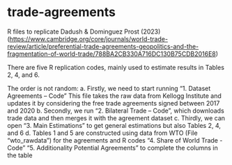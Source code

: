 # trade-agreements
R files to replicate Dadush &amp; Dominguez Prost (2023) (https://www.cambridge.org/core/journals/world-trade-review/article/preferential-trade-agreements-geopolitics-and-the-fragmentation-of-world-trade/788BA2CB330A716DC130B75CDB2016E8)

There are five R replication codes, mainly used to estimate results in Tables 2, 4, and 6.
  
The order is not random: 
a.	Firstly, we need to start running “1. Dataset Agreements – Code”
    This file takes the raw data from Kellogg Institute and updates it by considering the free trade agreements signed between 2017 and 2020
b.	Secondly, we run “2. Bilateral Trade – Code”, which downloads trade data and then merges it with the agreement dataset
c.	Thirdly, we can open “3. Main Estimations” to get general estimations but also Tables 2, 4, and 6
d.	Tables 1 and 5 are constructed using data from WTO (File “wto_rawdata”) for the agreements and R codes “4. Share of World Trade - Code” “5. Additionality Potential Agreements” to complete the columns in the table


